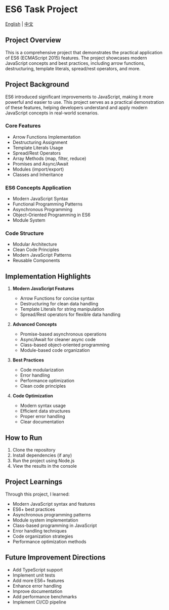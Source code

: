 # ES6 Task Project

[English](README.md) | [中文](README.zh.md)

## Project Overview

This is a comprehensive project that demonstrates the practical application of ES6 (ECMAScript 2015) features. The project showcases modern JavaScript concepts and best practices, including arrow functions, destructuring, template literals, spread/rest operators, and more.

## Project Background

ES6 introduced significant improvements to JavaScript, making it more powerful and easier to use. This project serves as a practical demonstration of these features, helping developers understand and apply modern JavaScript concepts in real-world scenarios.

### Core Features

- Arrow Functions Implementation
- Destructuring Assignment
- Template Literals Usage
- Spread/Rest Operators
- Array Methods (map, filter, reduce)
- Promises and Async/Await
- Modules (import/export)
- Classes and Inheritance

### ES6 Concepts Application

- Modern JavaScript Syntax
- Functional Programming Patterns
- Asynchronous Programming
- Object-Oriented Programming in ES6
- Module System

### Code Structure

- Modular Architecture
- Clean Code Principles
- Modern JavaScript Patterns
- Reusable Components

## Implementation Highlights

1. **Modern JavaScript Features**

   - Arrow Functions for concise syntax
   - Destructuring for clean data handling
   - Template Literals for string manipulation
   - Spread/Rest operators for flexible data handling

2. **Advanced Concepts**

   - Promise-based asynchronous operations
   - Async/Await for cleaner async code
   - Class-based object-oriented programming
   - Module-based code organization

3. **Best Practices**

   - Code modularization
   - Error handling
   - Performance optimization
   - Clean code principles

4. **Code Optimization**
   - Modern syntax usage
   - Efficient data structures
   - Proper error handling
   - Clear documentation

## How to Run

1. Clone the repository
2. Install dependencies (if any)
3. Run the project using Node.js
4. View the results in the console

## Project Learnings

Through this project, I learned:

- Modern JavaScript syntax and features
- ES6+ best practices
- Asynchronous programming patterns
- Module system implementation
- Class-based programming in JavaScript
- Error handling techniques
- Code organization strategies
- Performance optimization methods

## Future Improvement Directions

- Add TypeScript support
- Implement unit tests
- Add more ES6+ features
- Enhance error handling
- Improve documentation
- Add performance benchmarks
- Implement CI/CD pipeline
